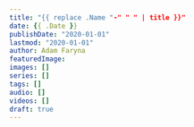 ```yaml
---
title: "{{ replace .Name "-" " " | title }}"
date: {{ .Date }}
publishDate: "2020-01-01"
lastmod: "2020-01-01"
author: Adam Faryna
featuredImage:
images: []
series: []
tags: []
audio: []
videos: []
draft: true
---
```

